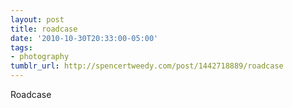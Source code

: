 ```yaml
---
layout: post
title: roadcase
date: '2010-10-30T20:33:00-05:00'
tags:
- photography
tumblr_url: http://spencertweedy.com/post/1442718889/roadcase
---
```

Roadcase
